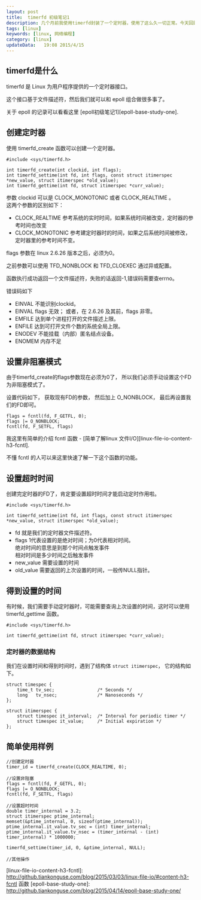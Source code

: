```yaml
---  
layout: post
title:  timerfd 初级笔记1
description: 几个月前我使用timerfd封装了一个定时器，使用了这么久一切正常。今天回顾一下timerfd的基础知识。
tags: [linux]
keywords: [linux, 网络编程]
category: [linux]
updateData:   19:08 2015/4/15
---
```



## timerfd是什么

timerfd 是 Linux 为用户程序提供的一个定时器接口。  

这个接口基于文件描述符，然后我们就可以和 epoll 组合做很多事了。  

关于 epoll 的记录可以看看这里 [epoll初级笔记1][epoll-base-study-one].  


## 创建定时器

使用 timerfd_create 函数可以创建一个定时器。  

```
#include <sys/timerfd.h>

int timerfd_create(int clockid, int flags);
int timerfd_settime(int fd, int flags, const struct itimerspec *new_value, struct itimerspec *old_value);
int timerfd_gettime(int fd, struct itimerspec *curr_value);
```


参数 clockid 可以是 CLOCK_MONOTONIC 或者 CLOCK_REALTIME 。  
这两个参数的区别如下：  

* CLOCK_REALTIME 参考系统的实时时间，如果系统时间被改变，定时器的参考时间也改变  
* CLOCK_MONOTONIC 参考建定时器时的时间，如果之后系统时间被修改， 定时器里的参考时间不变。  

flags 参数在 linux 2.6.26 版本之后，必须为0。  

之前参数可以使用 TFD_NONBLOCK 和 TFD_CLOEXEC 通过异或配置。  


函数执行成功返回一个文件描述符，失败的话返回-1,错误码需要查errno。


错误码如下  


* EINVAL 不能识别clockid。
* EINVAL flags 无效； 或者，在 2.6.26 及其前，flags 非零。
* EMFILE 达到单个进程打开的文件描述上限。
* ENFILE 达到可打开文件个数的系统全局上限。
* ENODEV 不能挂载（内部）匿名结点设备。
* ENOMEM 内存不足


## 设置非阻塞模式


由于timerfd_create的flags参数现在必须为0了， 所以我们必须手动设置这个FD为非阻塞模式了。  

设置代码如下， 获取现有FD的参数， 然后加上 O_NONBLOCK， 最后再设置我们的FD即可。  

```
flags = fcntl(fd, F_GETFL, 0);
flags |= O_NONBLOCK;
fcntl(fd, F_SETFL, flags)
```
我这里有简单的介绍 fcntl 函数 - [简单了解linux 文件I/O][linux-file-io-content-h3-fcntl].  

不懂 fcntl 的人可以来这里快速了解一下这个函数的功能。  


## 设置超时时间


创建完定时器的FD了，肯定要设置超时时间才能启动定时作用啦。  


```
#include <sys/timerfd.h>

int timerfd_settime(int fd, int flags, const struct itimerspec *new_value, struct itimerspec *old_value);
```


* fd 就是我们的定时器文件描述符。    
* flags 1代表设置的是绝对时间；为0代表相对时间。  
  绝对时间的意思是到那个时间点触发事件  
  相对时间是多少时间之后触发事件  
* new_value 需要设置的时间  
* old_value 需要返回的上次设置的时间，一般传NULL指针。  


## 得到设置的时间


有时候，我们需要手动定时器时，可能需要查询上次设置的时间，这时可以使用 timerfd_gettime 函数。  


```
#include <sys/timerfd.h>

int timerfd_gettime(int fd, struct itimerspec *curr_value);
```

### 定时器的数据结构


我们在设置时间和得到时间时，遇到了结构体 `struct itimerspec`， 它的结构如下。  


```
struct timespec {
    time_t tv_sec;                /* Seconds */
    long   tv_nsec;               /* Nanoseconds */
};

struct itimerspec {
    struct timespec it_interval;  /* Interval for periodic timer */
    struct timespec it_value;     /* Initial expiration */
};
```

## 简单使用样例

```
//创建定时器
timer_id = timerfd_create(CLOCK_REALTIME, 0);

//设置非阻塞
flags = fcntl(fd, F_GETFL, 0);
flags |= O_NONBLOCK;
fcntl(fd, F_SETFL, flags)

//设置超时时间
double timer_internal = 3.2;
struct itimerspec ptime_internal;
memset(&ptime_internal, 0, sizeof(ptime_internal));
ptime_internal.it_value.tv_sec = (int) timer_internal;
ptime_internal.it_value.tv_nsec = (timer_internal - (int) timer_internal) * 1000000;

timerfd_settime(timer_id, 0, &ptime_internal, NULL);

//其他操作
```



[linux-file-io-content-h3-fcntl]: http://github.tiankonguse.com/blog/2015/03/03/linux-file-io/#content-h3-fcntl 函数
[epoll-base-study-one]: http://github.tiankonguse.com/blog/2015/04/14/epoll-base-study-one/

